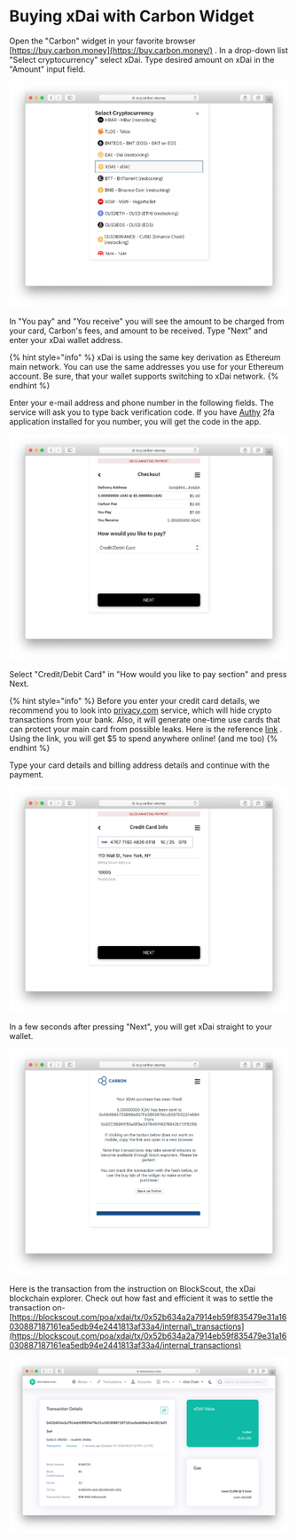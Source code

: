 # Buying xDai with Carbon Widget

Open the "Carbon" widget in your favorite browser [https://buy.carbon.money](https://buy.carbon.money/) . In a drop-down list "Select cryptocurrency" select xDai. Type desired amount on xDai in the "Amount" input field.

![Select xDai in the list of Cryptocurrencies.](../../.gitbook/assets/screen-shot-2019-10-07-at-4.12.44-pm.png)

In "You pay" and "You receive" you will see the amount to be charged from your card, Carbon's fees, and amount to be received. Type "Next" and enter your xDai wallet address. 

{% hint style="info" %}
xDai is using the same key derivation as Ethereum main network. You can use the same addresses you use for your Ethereum account. Be sure, that your wallet supports switching to xDai network.
{% endhint %}

Enter your e-mail address and phone number in the following fields. The service will ask you to type back verification code. If you have [Authy](https://authy.com/) 2fa application installed for you number, you will get the code in the app. 

![Checkout section of Carbon widget](../../.gitbook/assets/screen-shot-2019-10-07-at-6.30.11-pm.png)

Select "Credit/Debit Card" in "How would you like to pay section" and press Next.

{% hint style="info" %}
Before you enter your credit card details, we recommend you to look into [privacy.com](https://privacy.com/home) service, which will hide crypto transactions from your bank. Also, it will generate one-time use cards that can protect your main card from possible leaks. Here is the reference [link](https://privacy.com/join/ME94Y) . Using the link, you will get $5 to spend anywhere online! \(and me too\)
{% endhint %}

Type your card details and billing address details and continue with the payment.

![Card details on the screenshot are for one time burner card generated by privacy.com. ](../../.gitbook/assets/screen-shot-2019-10-07-at-6.36.55-pm.png)

In a few seconds after pressing "Next", you will get xDai straight to your wallet.

![Direct Fiat to xDai onramp using Carbon widget. No Dai required.](../../.gitbook/assets/screen-shot-2019-10-07-at-6.40.05-pm.png)

Here is the transaction from the instruction on BlockScout, the xDai blockchain explorer. Check out how fast and efficient it was to settle the transaction on-[https://blockscout.com/poa/xdai/tx/0x52b634a2a7914eb59f835479e31a16030887187161ea5edb94e2441813af33a4/internal\_transactions](https://blockscout.com/poa/xdai/tx/0x52b634a2a7914eb59f835479e31a16030887187161ea5edb94e2441813af33a4/internal_transactions)

![Transaction Details page on BlockScout ](../../.gitbook/assets/screen-shot-2019-10-07-at-6.43.59-pm.png)

